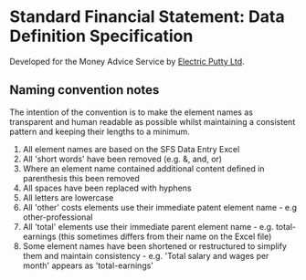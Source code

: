 # Standard Financial Statement: Data Definition Specification
Developed for the Money Advice Service by [Electric Putty Ltd](http://electricputty.co.uk).

## Naming convention notes
The intention of the convention is to make the element names as transparent and human readable as possible whilst maintaining a consistent pattern and keeping their lengths to a minimum.
	
1. All element names are based on the SFS Data Entry Excel
2. All 'short words' have been removed (e.g. &, and, or)
3. Where an element name contained additional content defined in parenthesis this been removed
4. All spaces have been replaced with hyphens
5. All letters are lowercase
6. All 'other' costs elements use their immediate patent element name - e.g other-professional
7. All 'total' elements use their immediate parent element name - e.g. total-earnings (this sometimes differs from their name on the Excel file)
8. Some element names have been shortened or restructured to simplify them and maintain consistency - e.g. 'Total salary and wages per month' appears as 'total-earnings'